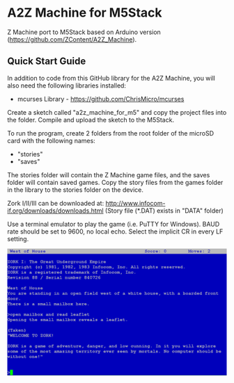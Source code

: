 # A2Z Machine for M5Stack

Z Machine port to M5Stack based on Arduino version (https://github.com/ZContent/A2Z_Machine).

## Quick Start Guide

In addition to code from this GitHub library for the A2Z Machine, you will also need the following libraries installed:

- mcurses Library - https://github.com/ChrisMicro/mcurses

Create a sketch called "a2z_machine_for_m5" and copy the project files into the folder. Compile and upload the sketch to the M5Stack.

To run the program, create 2 folders from the root folder of the microSD card with the following names:

- "stories"
- "saves"

The stories folder will contain the Z Machine game files, and the saves folder will contain saved games. Copy the story files from the games folder in the library to the stories folder on the device.

Zork I/II/III can be downloaded at: http://www.infocom-if.org/downloads/downloads.html
(Story file (*.DAT) exists in "DATA" folder)

Use a terminal emulator to play the game (i.e. PuTTY for Windows). BAUD rate should be set to 9600, no local echo. Select the implicit CR in every LF setting.

![ScreenShot](screenshot.png)
